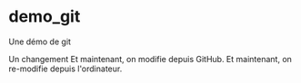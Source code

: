 # demo_git
Une démo de git

Un changement
Et maintenant, on modifie depuis GitHub.
Et maintenant, on re-modifie depuis l'ordinateur.
